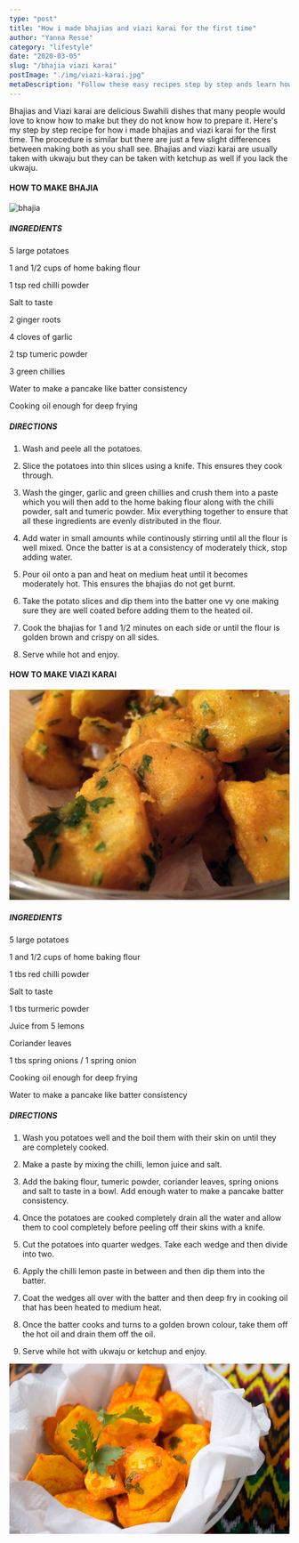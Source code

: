 ```yaml
---
type: "post"
title: "How i made bhajias and viazi karai for the first time"
author: "Yanna Resse"
category: "lifestyle"
date: "2020-03-05"
slug: "/bhajia viazi karai"
postImage: "./img/viazi-karai.jpg"
metaDescription: "Follow these easy recipes step by step ands learn how to make bhajias and viazi karai"
---
```


Bhajias and Viazi karai are delicious Swahili dishes that many people would love to know how to make but they do not know how to prepare it. Here's my step by step recipe for how i made bhajias and viazi karai for the first time. The procedure is similar but there are just a few slight differences between making both as you shall see. Bhajias and viazi karai are usually taken with ukwaju but they can be taken with ketchup as well if you lack the ukwaju.

#### HOW TO MAKE BHAJIA

![bhajia](./img/bhajia.jpg)

##### INGREDIENTS

5 large potatoes

1 and 1/2 cups of home baking flour

1 tsp red chilli powder

Salt to taste

2 ginger roots

4 cloves of garlic

2 tsp tumeric powder

3 green chillies

Water to make a pancake like batter consistency

Cooking oil enough for deep frying

##### DIRECTIONS

1. Wash and peele all the potatoes.

2. Slice the potatoes into thin slices using a knife. This ensures they cook through.

3. Wash the ginger, garlic and green chillies and crush them into a paste which you will then add to the home baking flour along with the chilli powder, salt and tumeric powder. Mix everything together to ensure that all these ingredients are evenly distributed in the flour.

4. Add water in small amounts while continously stirring until all the flour is well mixed. Once the batter is at a consistency of moderately thick, stop adding water.

5. Pour oil onto a pan and heat on medium heat until it becomes moderately hot. This ensures the bhajias do not get burnt.

6. Take the potato slices and dip them into the batter one vy one making sure they are well coated before adding them to the heated oil.

7. Cook the bhajias for 1 and 1/2 minutes on each side or until the flour is golden brown and crispy on all sides.

8. Serve while hot and enjoy.

#### HOW TO MAKE VIAZI KARAI

![Pizza](./img/viazi_karai-1.jpg)

##### INGREDIENTS

5 large potatoes

1 and 1/2 cups of home baking flour

1 tbs red chilli powder

Salt to taste

1 tbs turmeric powder

Juice from 5 lemons

Coriander leaves

1 tbs spring onions / 1 spring onion

Cooking oil enough for deep frying

Water to make a pancake like batter consistency

##### DIRECTIONS

1. Wash you potatoes well and the boil them with their skin on until they are completely cooked.

2. Make a paste by mixing the chilli, lemon juice and salt.

3. Add the baking flour, tumeric powder, coriander leaves, spring onions and salt to taste in a bowl. Add enough water to make a pancake batter consistency.

4. Once the potatoes are cooked completely drain all the water and allow them to cool completely before peeling off their skins with a knife.

5. Cut the potatoes into quarter wedges. Take each wedge and then divide into two.

6. Apply the chilli lemon paste in between and then dip them into the batter.

7. Coat the wedges all over with the batter and then deep fry in cooking oil that has been heated to medium heat.

8. Once the batter cooks and turns to a golden brown colour, take them off the hot oil and drain them off the oil.

9. Serve while hot with ukwaju or ketchup and enjoy.

![Viazi Karai](./img/viazi-karai.jpg)
